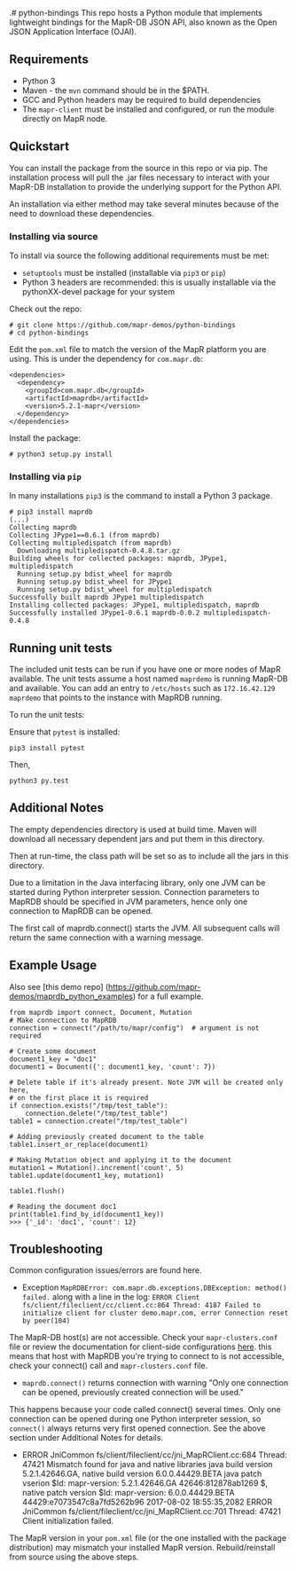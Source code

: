 .# python-bindings
This repo hosts a Python module that implements lightweight bindings for
the MapR-DB JSON API, also known as the Open JSON Application Interface
(OJAI).

## Requirements

  - Python 3
  - Maven - the `mvn` command should be in the $PATH.
  - GCC and Python headers may be required to build dependencies
  - The `mapr-client` must be installed and configured, or run the module directly on MapR node.

## Quickstart

You can install the package from the source in this repo or via pip.
The installation process will pull the .jar files necessary to interact
with your MapR-DB installation to provide the underlying support for
the Python API.

An installation via either method may take several minutes because of the need to download these dependencies.

### Installing via source

To install via source the following additional requirements must be met:

* `setuptools` must be installed (installable via `pip3` or `pip`)
* Python 3 headers are recommended:  this is usually installable via
  the pythonXX-devel package for your system

Check out the repo:

    # git clone https://github.com/mapr-demos/python-bindings
    # cd python-bindings

Edit the `pom.xml` file to match the version of the MapR platform you
are using.  This is under the dependency for `com.mapr.db`:

    <dependencies>
      <dependency>
        <groupId>com.mapr.db</groupId>
        <artifactId>maprdb</artifactId>
        <version>5.2.1-mapr</version>
      </dependency>
    </dependencies>

Install the package:

    # python3 setup.py install

###  Installing via `pip`

In many installations `pip3` is the command to install a Python 3 package.

    # pip3 install maprdb
    (...)
    Collecting maprdb
    Collecting JPype1==0.6.1 (from maprdb)
    Collecting multipledispatch (from maprdb)
      Downloading multipledispatch-0.4.8.tar.gz
    Building wheels for collected packages: maprdb, JPype1, multipledispatch
      Running setup.py bdist_wheel for maprdb
      Running setup.py bdist_wheel for JPype1
      Running setup.py bdist_wheel for multipledispatch
    Successfully built maprdb JPype1 multipledispatch
    Installing collected packages: JPype1, multipledispatch, maprdb
    Successfully installed JPype1-0.6.1 maprdb-0.0.2 multipledispatch-0.4.8

## Running unit tests

The included unit tests can be run if you have one or more nodes of MapR
available.  The unit tests assume a host named `maprdemo` is running
MapR-DB and available.  You can add an entry to `/etc/hosts` such as
`172.16.42.129 maprdemo` that points to the instance with MapRDB running.

To run the unit tests:

Ensure that `pytest` is installed:

`pip3 install pytest`

Then,

`python3 py.test`

## Additional Notes

The empty dependencies directory is used at build time. Maven will
download all necessary dependent jars and put them in this directory.

Then at run-time, the class path will be set so as to include all
the jars in this directory.

Due to a limitation in the Java interfacing library, only one JVM can be
started during Python interpreter session. Connection parameters to
MapRDB should be specified in JVM parameters, hence only one connection
to MapRDB can be opened.

The first call of maprdb.connect() starts the JVM.  All subsequent calls
will return the same connection with a warning message.

## Example Usage

Also see
[this demo repo]
(https://github.com/mapr-demos/maprdb_python_examples)
for a full example.
    
    from maprdb import connect, Document, Mutation
    # Make connection to MapRDB
    connection = connect("/path/to/mapr/config")  # argument is not required
    
    # Create some document
    document1_key = "doc1"
    document1 = Document({': document1_key, 'count': 7})
    
    # Delete table if it's already present. Note JVM will be created only here,
    # on the first place it is required
    if connection.exists("/tmp/test_table"):
        connection.delete("/tmp/test_table")
    table1 = connection.create("/tmp/test_table")
    
    # Adding previously created document to the table
    table1.insert_or_replace(document1)
    
    # Making Mutation object and applying it to the document
    mutation1 = Mutation().increment('count', 5)
    table1.update(document1_key, mutation1)
    
    table1.flush()
    
    # Reading the document doc1
    print(table1.find_by_id(document1_key))
    >>> {'_id': 'doc1', 'count': 12}

## Troubleshooting

Common configuration issues/errors are found here.


* Exception `MapRDBError: com.mapr.db.exceptions.DBException: method()
failed.` along with a line in the log:
`ERROR Client fs/client/fileclient/cc/client.cc:864
Thread: 4187 Failed to initialize client for cluster demo.mapr.com,
error Connection reset by peer(104)`

The MapR-DB host(s) are not accessible.  Check your `mapr-clusters.conf` file
or review the documentation for client-side configurations [here](http://maprdocs.mapr.com/home/AdvancedInstallation/SettingUptheClient-mapr-client.html).
this means that host with MapRDB
you're trying to connect to is not accessible, check your connect()
call and `mapr-clusters.conf` file.

* `maprdb.connect()` returns connection with warning "Only one
 connection can be opened, previously created connection
will be used."

This happens because your code called connect() several
times. Only one connection can be opened during one Python interpreter
session, so `connect()` always returns very first opened connection.
See the above section under Additional Notes for details.

* ERROR JniCommon fs/client/fileclient/cc/jni_MapRClient.cc:684
Thread: 47421 Mismatch found for java and native libraries java build
version 5.2.1.42646.GA, native build version 6.0.0.44429.BETA java
patch vserion $Id: mapr-version: 5.2.1.42646.GA 42646:812878ab1269
$, native patch version $Id: mapr-version: 6.0.0.44429.BETA
44429:e7073547c8a7fd5262b96 2017-08-02 18:55:35,2082 ERROR JniCommon
fs/client/fileclient/cc/jni_MapRClient.cc:701 Thread: 47421 Client
initialization failed.

The MapR version in your `pom.xml` file (or the one installed with the
package distribution) may mismatch your installed MapR version.
Rebuild/reinstall from source using the above steps.


